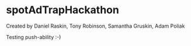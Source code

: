 spotAdTrapHackathon
===================
Created by Daniel Raskin, Tony Robinson, Samantha Gruskin, Adam Poliak

Testing push-ability :-)
